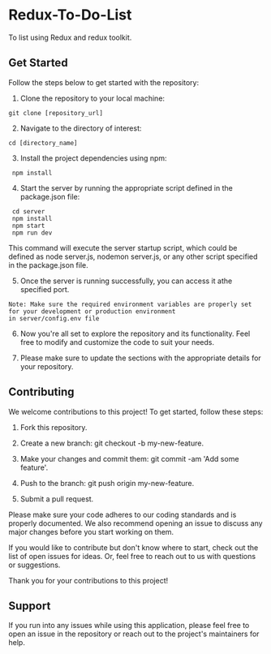# Redux-To-Do-List
To list using Redux and redux toolkit.

## Get Started
Follow the steps below to get started with the repository:

1. Clone the repository to your local machine:

```console
git clone [repository_url]
```

2. Navigate to the directory of interest:

```console
cd [directory_name]
```

3. Install the project dependencies using npm:
```console
 npm install
```

4. Start the server by running the appropriate script defined in the package.json file:

```console
 cd server
 npm install
 npm start
 npm run dev
```
 This command will execute the server startup script, which could be defined as node server.js, nodemon server.js, or any other script specified in the package.json file.

5. Once the server is running successfully, you can access it athe specified port.

```
Note: Make sure the required environment variables are properly set for your development or production environment 
in server/config.env file 
```

6. Now you're all set to explore the repository and its functionality. Feel free to modify and customize the code to suit your needs.

8. Please make sure to update the sections with the appropriate details for your repository.


## Contributing

We welcome contributions to this project! To get started, follow these steps:
1. Fork this repository.

2. Create a new branch: git checkout -b my-new-feature.

3. Make your changes and commit them: git commit -am 'Add some feature'.

4. Push to the branch: git push origin my-new-feature.

5. Submit a pull request.

Please make sure your code adheres to our coding standards and is properly documented. We also recommend opening an issue to discuss any major changes before you start working on them.

If you would like to contribute but don't know where to start, check out the list of open issues for ideas. Or, feel free to reach out to us with questions or suggestions.

Thank you for your contributions to this project!

## Support
If you run into any issues while using this application, please feel free to open an issue in the repository or reach out to the project's maintainers for help.
